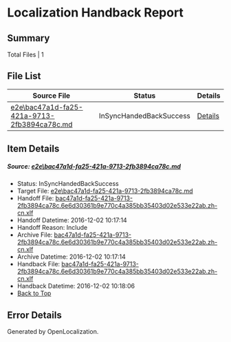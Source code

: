 # <a name='report-top'></a> Localization Handback Report

## Summary
 Total Files | 1

## File List
 Source File | Status | Details 
 ----------- | ------ | ------- 
 [e2e\bac47a1d-fa25-421a-9713-2fb3894ca78c.md](https://github.com/OpenLocalizationTestOrg/ol-test0/blob/9ea02d395293ee4e532786db60a407f7f41d087b/e2e/bac47a1d-fa25-421a-9713-2fb3894ca78c.md) | InSyncHandedBackSuccess | [Details](#03053d8428bdbee0c6c8eabfb5d77b503c3931017)

## Item Details
##### <a name='03053d8428bdbee0c6c8eabfb5d77b503c3931017'></a> Source: [e2e\bac47a1d-fa25-421a-9713-2fb3894ca78c.md](https://github.com/OpenLocalizationTestOrg/ol-test0/blob/9ea02d395293ee4e532786db60a407f7f41d087b/e2e/bac47a1d-fa25-421a-9713-2fb3894ca78c.md)
* Status: InSyncHandedBackSuccess
* Target File: [e2e\bac47a1d-fa25-421a-9713-2fb3894ca78c.md](https://github.com/OpenLocalizationTestOrg/ol-test0-zhcn/blob/ebac824c71c1b016b38cbd324c8b4f11194a145a/e2e/bac47a1d-fa25-421a-9713-2fb3894ca78c.md)
* Handoff File: [bac47a1d-fa25-421a-9713-2fb3894ca78c.6e6d30361b9e770c4a385bb35403d02e533e22ab.zh-cn.xlf](https://github.com/OpenLocalizationTestOrg/ol-test0-handoff/blob/62643074ce13d0bfd728463e120b9abd547c6f22/ol-handoff/OpenLocalizationTestOrg/ol-test0-zhcn/shujia/ht/bac47a1d-fa25-421a-9713-2fb3894ca78c.6e6d30361b9e770c4a385bb35403d02e533e22ab.zh-cn.xlf)
* Handoff Datetime: 2016-12-02 10:17:14
* Handoff Reason: Include
* Archive File: [bac47a1d-fa25-421a-9713-2fb3894ca78c.6e6d30361b9e770c4a385bb35403d02e533e22ab.zh-cn.xlf](https://github.com/OpenLocalizationTestOrg/ol-test0-handoff/blob/0ef1154c22d096de526ba1fe8d9233d9e74ca478/ol-archive/OpenLocalizationTestOrg/ol-test0-zhcn/shujia/ht/bac47a1d-fa25-421a-9713-2fb3894ca78c.6e6d30361b9e770c4a385bb35403d02e533e22ab.zh-cn.xlf)
* Archive Datetime: 2016-12-02 10:17:14
* Handback File: [bac47a1d-fa25-421a-9713-2fb3894ca78c.6e6d30361b9e770c4a385bb35403d02e533e22ab.zh-cn.xlf](https://github.com/OpenLocalizationTestOrg/ol-test0-handback/blob/d1a517d63afdcc0c219c190e3fca8fc24727fcf5/ol-handback/OpenLocalizationTestOrg/ol-test0-zhcn/shujia/ht/bac47a1d-fa25-421a-9713-2fb3894ca78c.6e6d30361b9e770c4a385bb35403d02e533e22ab.zh-cn.xlf)
* Handback Datetime: 2016-12-02 10:18:06
* [Back to Top](#report-top)


## Error Details

Generated by OpenLocalization.
